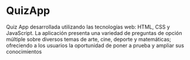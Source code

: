 # QuizApp
Quiz App desarrollada utilizando las tecnologías web: HTML, CSS y JavaScript.
La aplicación presenta una variedad de preguntas de opción múltiple sobre diversos temas de arte, cine, deporte y matemáticas; ofreciendo a los usuarios la oportunidad de poner a prueba y ampliar sus conocimientos
